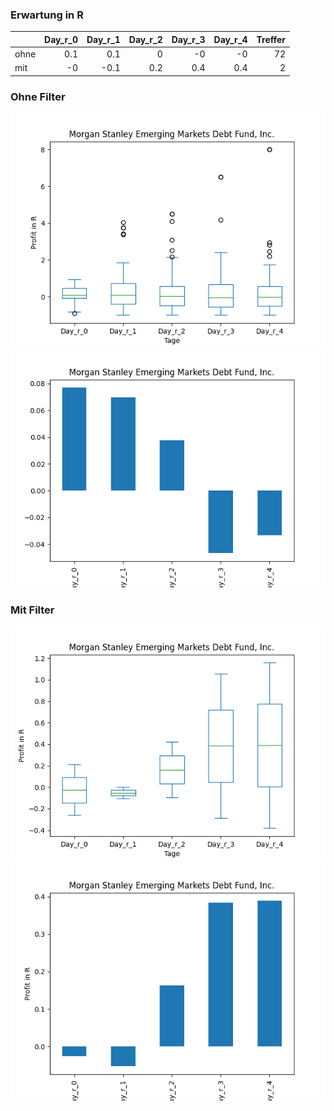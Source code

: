 ### Erwartung in R
|      |   Day_r_0 |   Day_r_1 |   Day_r_2 |   Day_r_3 |   Day_r_4 |   Treffer |
|:-----|----------:|----------:|----------:|----------:|----------:|----------:|
| ohne |       0.1 |       0.1 |       0   |      -0   |      -0   |        72 |
| mit  |      -0   |      -0.1 |       0.2 |       0.4 |       0.4 |         2 |

### Ohne Filter
![image info](./data/MSD_box_all.png)
![image info](./data/MSD_median_all.png)

### Mit Filter
![image info](./data/MSD_box_filtered.png)
![image info](./data/MSD_median_filtered.png)